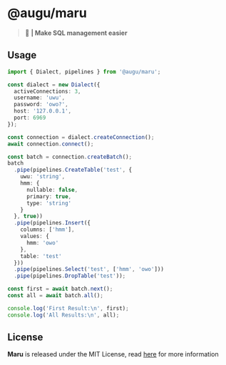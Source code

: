 # @augu/maru
> :seedling: **| Make SQL management easier**

## Usage
```ts
import { Dialect, pipelines } from '@augu/maru';

const dialect = new Dialect({
  activeConnections: 3,
  username: 'uwu',
  password: 'owo?',
  host: '127.0.0.1',
  port: 6969
});

const connection = dialect.createConnection();
await connection.connect();

const batch = connection.createBatch();
batch
  .pipe(pipelines.CreateTable('test', {
    uwu: 'string',
    hmm: {
      nullable: false,
      primary: true,
      type: 'string'
    }
  }, true))
  .pipe(pipelines.Insert({
    columns: ['hmm'],
    values: {
      hmm: 'owo'
    },
    table: 'test'
  }))
  .pipe(pipelines.Select('test', ['hmm', 'owo']))
  .pipe(pipelines.DropTable('test'));

const first = await batch.next();
const all = await batch.all();

console.log('First Result:\n', first);
console.log('All Results:\n', all);
```

## License
**Maru** is released under the MIT License, read [here](/LICENSE) for more information